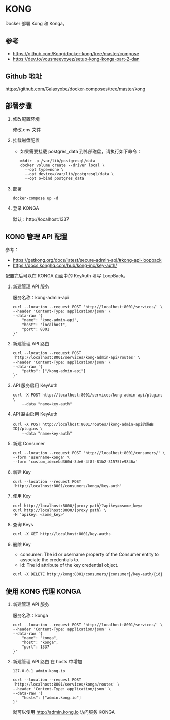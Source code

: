 # KONG

Docker 部署 Kong 和 Konga。

## 参考

- https://github.com/Kong/docker-kong/tree/master/compose
- https://dev.to/vousmeevoyez/setup-kong-konga-part-2-dan

## Github 地址

https://github.com/Galaxyobe/docker-composes/tree/master/kong

## 部署步骤

1. 修改配置环境

   修改.env 文件

2. 挂载磁盘配置
   - 如果需要挂载 postgres_data 到外部磁盘，请执行如下命令：
     ```
     mkdir -p /var/lib/postgresql/data
     docker volume create --driver local \
       --opt type=none \
       --opt device=/var/lib/postgresql/data \
       --opt o=bind postgres_data
     ```
3. 部署
   ```
   docker-compose up -d
   ```
4. 登录 KONGA

   默认：http://localhost:1337

## KONG 管理 API 配置

参考：

- https://getkong.org/docs/latest/secure-admin-api/#kong-api-loopback
- https://docs.konghq.com/hub/kong-inc/key-auth/

配置完后可以在 KONGA 页面中的 KeyAuth 填写 LoopBack。

1. 新建管理 API 服务

   服务名称：kong-admin-api

   ```
   curl --location --request POST 'http://localhost:8001/services/' \
   --header 'Content-Type: application/json' \
   --data-raw '{
       "name": "kong-admin-api",
       "host": "localhost",
       "port": 8001
   }'
   ```

2. 新建管理 API 路由
   ```
   curl --location --request POST 'http://localhost:8001/services/kong-admin-api/routes' \
   --header 'Content-Type: application/json' \
   --data-raw '{
       "paths": ["/kong-admin-api"]
   }'
   ```
3. API 服务启用 KeyAuth
   ```
   curl -X POST http://localhost:8001/services/kong-admin-api/plugins \
       --data "name=key-auth"
   ```
4. API 路由启用 KeyAuth
   ```
   curl -X POST http://localhost:8001/routes/{kong-admin-api的路由ID}/plugins \
       --data "name=key-auth"
   ```
5. 新建 Consumer
   ```
   curl --location --request POST 'http://localhost:8001/consumers/' \
   --form 'username=konga' \
   --form 'custom_id=cebd360d-3de6-4f8f-81b2-31575fe9846a'
   ```
6. 新建 Key
   ```
   curl --location --request POST 'http://localhost:8001/consumers/konga/key-auth'
   ```
7. 使用 Key
   ```
   curl http://localhost:8000/{proxy path}?apikey=<some_key>
   curl http://localhost:8000/{proxy path} \
   -H 'apikey: <some_key>'
   ```
8. 查询 Keys
   ```
   curl -X GET http://localhost:8001/key-auths
   ```
9. 删除 Key
   - consumer: The id or username property of the Consumer entity to associate the credentials to.
   - id: The id attribute of the key credential object.
   ```
   curl -X DELETE http://kong:8001/consumers/{consumer}/key-auth/{id}
   ```

## 使用 KONG 代理 KONGA

1. 新建管理 API 服务

   服务名称：konga

   ```
   curl --location --request POST 'http://localhost:8001/services/' \
   --header 'Content-Type: application/json' \
   --data-raw '{
       "name": "konga",
       "host": "konga",
       "port": 1337
   }'
   ```

2. 新建管理 API 路由
   在 hosts 中增加
   ```
   127.0.0.1 admin.kong.io
   ```
   ```
   curl --location --request POST 'http://localhost:8001/services/konga/routes' \
   --header 'Content-Type: application/json' \
   --data-raw '{
       "hosts": ["admin.kong.io"]
   }'
   ```
   就可以使用 http://admin.kong.io 访问服务 KONGA
